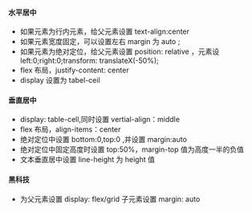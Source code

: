 #### 水平居中[​](https://richard-docs.netlify.app/notes/css/n-001#%E6%B0%B4%E5%B9%B3%E5%B1%85%E4%B8%AD)

- 如果元素为行内元素，给父元素设置 text-align:center
- 如果元素宽度固定，可以设置左右 margin 为 auto ;
- 如果元素为绝对定位，给父元素设置 position: relative ，元素设 left:0;right:0;transform: translateX(-50%);
- flex 布局，justify-content: center
- display 设置为 tabel-ceil

#### 垂直居中[​](https://richard-docs.netlify.app/notes/css/n-001#%E5%9E%82%E7%9B%B4%E5%B1%85%E4%B8%AD)

- display: table-cell,同时设置 vertial-align：middle
- flex 布局，align-items：center
- 绝对定位中设置 bottom:0,top:0 ,并设置 margin:auto
- 绝对定位中固定高度时设置 top:50%，margin-top 值为高度一半的负值
- 文本垂直居中设置 line-height 为 height 值

#### 黑科技[​](https://richard-docs.netlify.app/notes/css/n-001#%E9%BB%91%E7%A7%91%E6%8A%80)

- 为父元素设置 display: flex/grid 子元素设置 margin: auto